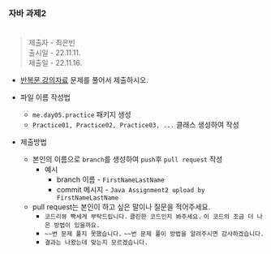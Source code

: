 <br/>

### 자바 과제2 <br/><br/>
> 제출자 - 최은빈    
> 출시일 - 22.11.11.  
> 제출일 - 22.11.16.    
    
- [반복문 강의자료](https://echoiing-fastcampus.notion.site/7d20f2d1f1d947548e41f8ce1040a753) 문제를 풀어서 제출하시오.  

- 파일 이름 작성법
  - ````me.day05.practice```` 패키지 생성
  - ````Practice01, Practice02, Practice03, ...````  클래스 생성하여 작성
- 제출방법
  - 본인의 이름으로 ````branch````를 생성하여 ````push````후 ````pull request```` 작성
    - 예시 
      - branch 이름 - ````FirstNameLastName````
      - commit 메시지 - ````Java Assignment2 upload by FirstNameLastName````
  - pull request는 본인이 하고 싶은 말이나 질문을 적어주세요.
    - ````코드리뷰 빡세게 부탁드립니다.```` ````클린한 코드인지 봐주세요.```` ````이 코드의 조금 더 나은 방법이 있을까요.````
    - ````~~번 문제 풀지 못했습니다.```` ````~~번 문제 풀이 방법을 알려주시면 감사하겠습니다.````
    - ````결과는 나왔는데 맞는지 모르겠습니다.````
  
  
 <br/> 
